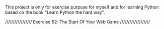 This project is only for exercise purpose for myself and for learning Python based on the book "Learn Python the hard way".


 /////////////////  Exercise 52: The Start Of Your Web Game ///////////////////

